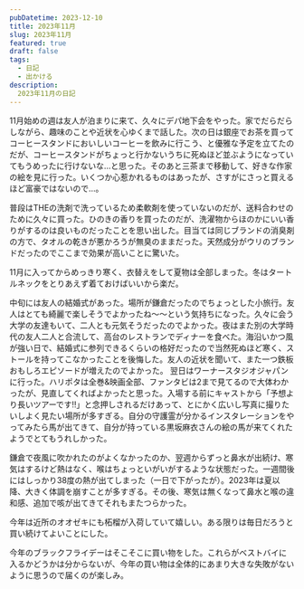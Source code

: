 ```yaml
---
pubDatetime: 2023-12-10
title: 2023年11月
slug: 2023年11月
featured: true
draft: false
tags:
  - 日記
  - 出かける
description:
  2023年11月の日記
---
```


11月始めの週は友人が泊まりに来て、久々にデパ地下会をやった。家でだらだらしながら、趣味のことや近状を心ゆくまで話した。次の日は銀座でお茶を買ってコーヒースタンドにおいしいコーヒーを飲みに行こう、と優雅な予定を立てたのだが、コーヒースタンドがちょっと行かないうちに死ぬほど並ぶようになっていてもうめったに行けないな…と思った。そのあと三茶まで移動して、好きな作家の絵を見に行った。いくつか心惹かれるものはあったが、さすがにさっと買えるほど富豪ではないので…。

普段はTHEの洗剤で洗っているため柔軟剤を使っていないのだが、送料合わせのために久々に買った。ひのきの香りを買ったのだが、洗濯物からほのかにいい香りがするのは良いものだったことを思い出した。目当ては同じブランドの消臭剤の方で、タオルの乾きが悪かろうが無臭のままだった。天然成分がウリのブランドだったのでここまで効果が高いことに驚いた。

11月に入ってからめっきり寒く、衣替えをして夏物は全部しまった。冬はタートルネックをとりあえず着ておけばいいから楽だ。

中旬には友人の結婚式があった。場所が鎌倉だったのでちょっとした小旅行。友人はとても綺麗で楽しそうでよかったね〜〜という気持ちになった。久々に会う大学の友達もいて、二人とも元気そうだったのでよかった。夜はまた別の大学時代の友人二人と合流して、高台のレストランでディナーを食べた。海沿いかつ風が強い日で、結婚式に参列できるくらいの格好だったので当然死ぬほど寒く、ストールを持ってこなかったことを後悔した。友人の近状を聞いて、また一つ鉄板おもしろエピソードが増えたのでよかった。
翌日はワーナースタジオジャパンに行った。ハリポタは全巻&映画全部、ファンタビは2まで見てるので大体わかったが、見直してくればよかったと思った。入場する前にキャストから「予想より長いツアーです‼︎」と念押しされるだけあって、とにかく広いし写真に撮りたいしよく見たい場所が多すぎる。自分の守護霊が分かるインスタレーションをやってみたら馬が出てきて、自分が持っている黒坂麻衣さんの絵の馬が来てくれたようでとてもうれしかった。

鎌倉で夜風に吹かれたのがよくなかったのか、翌週からずっと鼻水が出続け、寒気はするけど熱はなく、喉はちょっといがいがするような状態だった。一週間後にはしっかり38度の熱が出てしまった（一日で下がったが）。2023年は夏以降、大きく体調を崩すことが多すぎる。その後、寒気は無くなって鼻水と喉の違和感、追加で咳が出てきてそれもまたつらかった。

今年は近所のオオゼキにも柘榴が入荷していて嬉しい。ある限りは毎日だろうと買い続けてよいことにした。

今年のブラックフライデーはそこそこに買い物をした。これらがベストバイに入るかどうかは分からないが、今年の買い物は全体的にあまり大きな失敗がないように思うので届くのが楽しみ。
